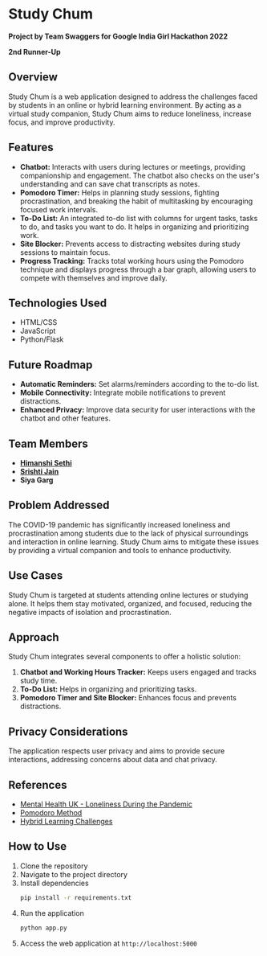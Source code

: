 # Study Chum

**Project by Team Swaggers for Google India Girl Hackathon 2022**

**2nd Runner-Up**

## Overview
Study Chum is a web application designed to address the challenges faced by students in an online or hybrid learning environment. By acting as a virtual study companion, Study Chum aims to reduce loneliness, increase focus, and improve productivity.

## Features
- **Chatbot:** Interacts with users during lectures or meetings, providing companionship and engagement. The chatbot also checks on the user's understanding and can save chat transcripts as notes.
- **Pomodoro Timer:** Helps in planning study sessions, fighting procrastination, and breaking the habit of multitasking by encouraging focused work intervals.
- **To-Do List:** An integrated to-do list with columns for urgent tasks, tasks to do, and tasks you want to do. It helps in organizing and prioritizing work.
- **Site Blocker:** Prevents access to distracting websites during study sessions to maintain focus.
- **Progress Tracking:** Tracks total working hours using the Pomodoro technique and displays progress through a bar graph, allowing users to compete with themselves and improve daily.

## Technologies Used
- HTML/CSS
- JavaScript
- Python/Flask

## Future Roadmap
- **Automatic Reminders:** Set alarms/reminders according to the to-do list.
- **Mobile Connectivity:** Integrate mobile notifications to prevent distractions.
- **Enhanced Privacy:** Improve data security for user interactions with the chatbot and other features.

## Team Members
- [**Himanshi Sethi**](https://github.com/himanshi510)
- [**Srishti Jain**](https://github.com/srishti20543)
- **Siya Garg**

## Problem Addressed
The COVID-19 pandemic has significantly increased loneliness and procrastination among students due to the lack of physical surroundings and interaction in online learning. Study Chum aims to mitigate these issues by providing a virtual companion and tools to enhance productivity.

## Use Cases
Study Chum is targeted at students attending online lectures or studying alone. It helps them stay motivated, organized, and focused, reducing the negative impacts of isolation and procrastination.

## Approach
Study Chum integrates several components to offer a holistic solution:
1. **Chatbot and Working Hours Tracker:** Keeps users engaged and tracks study time.
2. **To-Do List:** Helps in organizing and prioritizing tasks.
3. **Pomodoro Timer and Site Blocker:** Enhances focus and prevents distractions.

## Privacy Considerations
The application respects user privacy and aims to provide secure interactions, addressing concerns about data and chat privacy.

## References
- [Mental Health UK - Loneliness During the Pandemic](https://www.insendi.com/news-and-updates/loneliness-and-learning-the-impact-of-covid-19-on-adult-learners)
- [Pomodoro Method](https://friday.app/p/pomodoro-method)
- [Hybrid Learning Challenges](https://www.nvcc.edu/hybrid/student/challenges.html)

## How to Use
1. Clone the repository
2. Navigate to the project directory
3. Install dependencies
   ```bash
   pip install -r requirements.txt
   ```
4. Run the application
   ```bash
   python app.py
   ```
5. Access the web application at `http://localhost:5000`
